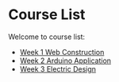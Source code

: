 # Course List

Welcome to course list:

- [Week 1 Web Construction](/course/Week1/Week1)
- [Week 2 Arduino Application](/course/Week2/Week2)
- [Week 3 Electric Design](/course/Week3/Week3)